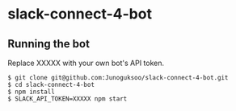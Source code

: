 # slack-connect-4-bot

## Running the bot
Replace XXXXX with your own bot's API token.
```
$ git clone git@github.com:Junoguksoo/slack-connect-4-bot.git
$ cd slack-connect-4-bot
$ npm install
$ SLACK_API_TOKEN=XXXXX npm start
```
